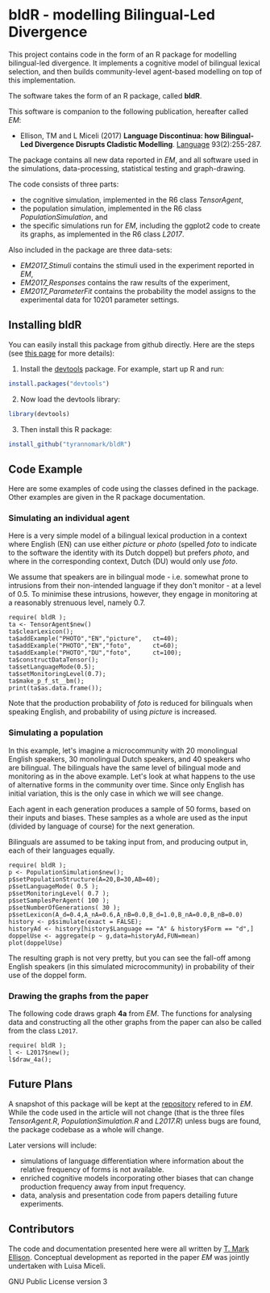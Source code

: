 # bldR - modelling Bilingual-Led Divergence

This project contains code in the form of an R package for modelling bilingual-led divergence. It implements a cognitive model of bilingual lexical selection, and then builds community-level agent-based modelling on top of this implementation.

The software takes the form of an R package, called **bldR**.

This software is companion to the following publication, hereafter called *EM*:

* Ellison, TM and L Miceli (2017) **Language Discontinua: how Bilingual-Led Divergence Disrupts Cladistic Modelling**. [Language](https://muse.jhu.edu/journal/112) 93(2):255-287.

The package contains all new data reported in *EM*, and all software used in the simulations, data-processing, statistical testing and graph-drawing.

The code consists of three parts:

* the cognitive simulation, implemented in the R6 class *TensorAgent*,
* the population simulation, implemented in the R6 class *PopulationSimulation*, and
* the specific simulations run for *EM*, including the ggplot2 code to create its graphs, as implemented in the R6 class *L2017*.

Also included in the package are three data-sets:

* *EM2017_Stimuli* contains the stimuli used in the experiment reported in *EM*,
* *EM2017_Responses* contains the raw results of the experiment,
* *EM2017_ParameterFit* contains the probability the model assigns to the experimental data for 10201 parameter settings.

## Installing bldR

You can easily install this package from github directly. Here are the steps (see [this page](http://kbroman.org/pkg_primer/pages/github.html) for more details):

1. Install the [devtools](https://github.com/hadley/devtools) package. For example, start up R and run:

```R
install.packages("devtools")
```

2. Now load the devtools library:

```R
library(devtools)
```

3. Then install this R package:

```R
install_github("tyrannomark/bldR")
```

## Code Example

Here are some examples of code using the classes defined in the package. Other examples are given in the R package documentation.

### Simulating an individual agent

Here is a very simple model of a bilingual lexical production in a context where English (EN) can use either *picture* or *photo* (spelled *foto* to indicate to the software the identity with its Dutch doppel) but prefers *photo*, and where in the corresponding context, Dutch (DU) would only use *foto*.

We assume that speakers are in bilingual mode - i.e. somewhat prone to intrusions from their non-intended language if they don't monitor - at a level of 0.5. To minimise these intrusions, however, they engage in monitoring at a reasonably strenuous level, namely 0.7.


```
require( bldR );
ta <- TensorAgent$new()
ta$clearLexicon();
ta$addExample("PHOTO","EN","picture",   ct=40);
ta$addExample("PHOTO","EN","foto",      ct=60);
ta$addExample("PHOTO","DU","foto",      ct=100);
ta$constructDataTensor();
ta$setLanguageMode(0.5);
ta$setMonitoringLevel(0.7);
ta$make_p_f_st__bm();
print(ta$as.data.frame());
```

Note that the production probability of *foto* is reduced for bilinguals when speaking English, and probability of using *picture* is increased.

### Simulating a population

In this example, let's imagine a microcommunity with 20 monolingual English speakers, 30 monolingual Dutch speakers, and 40 speakers who are bilingual. The bilinguals have the same level of bilingual mode and monitoring as in the above example. Let's look at what happens to the use of alternative forms in the community over time. Since only English has initial variation, this is the only case in which we will see change.

Each agent in each generation produces a sample of 50 forms, based on their inputs and biases. These samples as a whole are used as the input (divided by language of course) for the next generation.

Bilinguals are assumed to be taking input from, and producing output in, each of their languages equally.

```
require( bldR );
p <- PopulationSimulation$new();
p$setPopulationStructure(A=20,B=30,AB=40);
p$setLanguageMode( 0.5 );
p$setMonitoringLevel( 0.7 );
p$setSamplesPerAgent( 100 );
p$setNumberOfGenerations( 30 );
p$setLexicon(A_d=0.4,A_nA=0.6,A_nB=0.0,B_d=1.0,B_nA=0.0,B_nB=0.0)
history <- p$simulate(exact = FALSE);
historyAd <- history[history$Language == "A" & history$Form == "d",]
doppelUse <- aggregate(p ~ g,data=historyAd,FUN=mean)
plot(doppelUse)
```

The resulting graph is not very pretty, but you can see the fall-off among English speakers (in this simulated microcommunity) in probability of their use of the doppel form.

### Drawing the graphs from the paper

The following code draws graph **4a** from *EM*. The functions for analysing data and constructing all the other graphs from the paper can also be called from the class ```L2017```.

```
require( bldR );
l <- L2017$new();
l$draw_4a();
```

## Future Plans

A snapshot of this package will be kept at the [repository](http://muse.jhu.edu/article/XXX/) refered to in *EM*. While the code used in the article will not change (that is the three files *TensorAgent.R*, *PopulationSimulation.R* and *L2017.R*) unless bugs are found, the package codebase as a whole will change.

Later versions will include:
* simulations of language differentiation where information about the relative frequency of forms is not available.
* enriched cognitive models incorporating other biases that can change production frequency away from input frequency.
* data, analysis and presentation code from papers detailing future experiments.

## Contributors

The code and documentation presented here were all written by [T. Mark Ellison](http://markellison.net/). Conceptual development as reported in the paper *EM* was jointly undertaken with Luisa Miceli.

GNU Public License version 3
